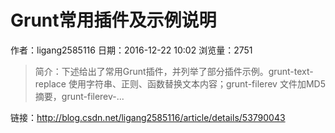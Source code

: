 # Grunt常用插件及示例说明
作者：ligang2585116
日期：2016-12-22 10:02
浏览量：2751
> 简介：下述给出了常用Grunt插件，并列举了部分插件示例。grunt-text-replace 使用字符串、正则、函数替换文本内容；grunt-filerev 文件加MD5摘要，grunt-filerev-...

 链接：http://blog.csdn.net/ligang2585116/article/details/53790043
